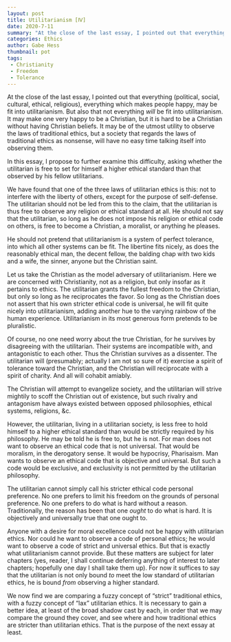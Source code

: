 ```yaml
---
layout: post
title: Utilitarianism [Ⅳ]
date: 2020-7-11
summary: "At the close of the last essay, I pointed out that everything (political, social, cultural, ethical, religious), everything which makes people happy, may be fit into utilitarianism..."
categories: Ethics
author: Gabe Hess
thumbnail: pot
tags:
 - Christianity
 - Freedom
 - Tolerance
---
```


At the close of the last essay, I pointed out that everything (political, social, cultural, ethical, religious), everything which makes people happy, may be fit into utilitarianism. But also that not everything _will_ be fit into utilitarianism. It may make one very happy to be a Christian, but it is hard to be a Christian without having Christian beliefs. It may be of the utmost utility to observe the laws of traditional ethics, but a society that regards the laws of traditional ethics as nonsense, will have no easy time talking itself into observing them.

In this essay, I propose to further examine this difficulty, asking whether the utilitarian is free to set for himself a higher ethical standard than that observed by his fellow utilitarians.

We have found that one of the three laws of utilitarian ethics is this: not to interfere with the liberty of others, except for the purpose of self-defense. The utilitarian should not be led from this to the claim, that the utilitarian is thus free to observe any religion or ethical standard at all. He should not say that the utilitarian, so long as he does not impose his religion or ethical code on others, is free to become a Christian, a moralist, or anything he pleases.

He should not pretend that utilitarianism is a system of perfect tolerance, into which all other systems can be fit. The libertine fits nicely, as does the reasonably ethical man, the decent fellow, the balding chap with two kids and a wife, the sinner, anyone but the Christian saint.

Let us take the Christian as the model adversary of utilitarianism. Here we are concerned with Christianity, not as a religion, but only insofar as it pertains to ethics. The utilitarian grants the fullest freedom to the Christian, but only so long as he reciprocates the favor. So long as the Christian does not assert that his own stricter ethical code is universal, he will fit quite nicely into utilitarianism, adding another hue to the varying rainbow of the human experience. Utilitarianism in its most generous form pretends to be pluralistic.

Of course, no one need worry about the true Christian, for he survives by disagreeing with the utilitarian. Their systems are incompatible with, and antagonistic to each other. Thus the Christian survives as a dissenter. The utilitarian will (presumably; actually I am not so sure of it) exercise a spirit of tolerance toward the Christian, and the Christian will reciprocate with a spirit of charity. And all will cohabit amiably.

The Christian will attempt to evangelize society, and the utilitarian will strive mightily to scoff the Christian out of existence, but such rivalry and antagonism have always existed between opposed philosophies, ethical systems, religions, &c.

However, the utilitarian, living in a utilitarian society, is less free to hold himself to a higher ethical standard than would be strictly required by his philosophy. He may be told he is free to, but he is not. For man does not want to observe an ethical code that is not universal. That would be moralism, in the derogatory sense. It would be hypocrisy, Pharisaism. Man wants to observe an ethical code that is objective and universal. But such a code would be exclusive, and exclusivity is not permitted by the utilitarian philosophy.

The utilitarian cannot simply call his stricter ethical code personal preference. No one prefers to limit his freedom on the grounds of personal preference. No one prefers to do what is hard without a reason. Traditionally, the reason has been that one _ought_ to do what is hard. It is objectively and universally true that one ought to.

Anyone with a desire for moral excellence could not be happy with utilitarian ethics. Nor could he want to observe a code of personal ethics; he would want to observe a code of strict and universal ethics. But that is exactly what utilitarianism cannot provide. But these matters are subject for later chapters (yes, reader, I shall continue deferring anything of interest to later chapters; hopefully one day I shall take them up). For now it suffices to say that the utilitarian is not only bound _to_ meet the low standard of utilitarian ethics, he is bound _from_ observing a higher standard.

We now find we are comparing a fuzzy concept of “strict” traditional ethics, with a fuzzy concept of “lax” utilitarian ethics. It is necessary to gain a better idea, at least of the broad shadow cast by each, in order that we may compare the ground they cover, and see where and how traditional ethics are stricter than utilitarian ethics. That is the purpose of the next essay at least.

